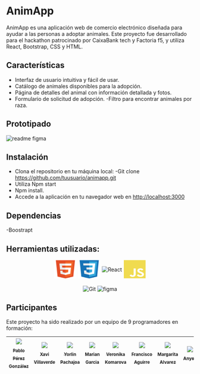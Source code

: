 
# AnimApp

AnimApp es una aplicación web de comercio electrónico diseñada para ayudar a las personas a adoptar animales. Este proyecto fue desarrollado para el hackathon patrocinado por CaixaBank tech y Factoria f5, y utiliza React, Bootstrap, CSS y HTML.

## Características

- Interfaz de usuario intuitiva y fácil de usar.
- Catálogo de animales disponibles para la adopción.
- Página de detalles del animal con información detallada y fotos.
- Formulario de solicitud de adopción.
-Filtro para encontrar animales por raza.




## Prototipado


![readme figma](https://user-images.githubusercontent.com/116543383/221028343-12f9f152-c000-44d2-9fca-36ff163534a4.png)


## Instalación

- Clona el repositorio en tu máquina local:
-Git clone https://github.com/tuusuario/animapp.git
- Utiliza Npm start 
- Npm install. 
- Accede a la aplicación en tu navegador web en [http://localhost:3000](http://localhost:3000)

## Dependencias

-Boostrapt 


## Herramientas utilizadas:

<div align="center">
  <img align="center" alt="HTML" title="HTML 5" height="50" width="60" src="https://raw.githubusercontent.com/devicons/devicon/master/icons/html5/html5-original.svg">
  <img align="center" alt="CSS" title="CSS 3" height="50" width="60" src="https://raw.githubusercontent.com/devicons/devicon/master/icons/css3/css3-original.svg">
  <img align="center" alt="React" title="React" height="50" width="100" src="https://res.cloudinary.com/practicaldev/image/fetch/s--fced_LNQ--/c_imagga_scale,f_auto,fl_progressive,h_420,q_auto,w_1000/https://dev-to-uploads.s3.amazonaws.com/i/1zg83mt0lo13dfmff1cr.png">
  <img align="center" alt="JavaScript" title="JavaScript" height="50" width="60" src="https://raw.githubusercontent.com/devicons/devicon/master/icons/javascript/javascript-plain.svg">
<br><br>
  <img align="center" alt="Git" title="Git" height="50" width="80" src="https://blog.facialix.com/wp-content/uploads/2021/04/git-github-cero-facialix.jpg">
  <img align="center" alt="figma" title="figma" height="50" width="80" src="https://www.protocol.com/media-library/figma-logo.png?id=29208385&width=1200&height=600&coordinates=0%2C60%2C0%2C60">

</div>

## Participantes
Este proyecto ha sido realizado por un equipo de 9 programadores en formación:

[<img src="https://avatars.githubusercontent.com/u/120563338?v=4" width=115><br><sub>Pablo Pérez González</sub>](https://github.com/Perezdh13)|[<img src="https://avatars.githubusercontent.com/u/115170876?v=4" width=115><br><sub> Xavi Villaverde </sub>](https://github.com/Xavi1594)|[<img src="https://avatars.githubusercontent.com/u/110405159?v=4" width=115><br><sub>Yorlin Pachajoa</sub>](https://github.com/YorlinPacha) |[<img src="https://avatars.githubusercontent.com/u/117035764?v=4" width=115><br><sub>Marian Garcia</sub>](https://github.com/Marian4gc) | [<img src="https://avatars.githubusercontent.com/u/116543383?v=4" width=115><br><sub>Veronika Komarova</sub>](https://github.com/VeronikaKoma)|[<img src="https://avatars.githubusercontent.com/u/114617641?v=4" width=115><br><sub>Francisco Aguirre</sub>](hhttps://github.com/Francisco-Aguirr) | [<img src="https://avatars.githubusercontent.com/u/118717951?v=4" width=115><br><sub>Margarita Alvarez</sub>](https://github.com/MargaritaAlvarezGonz?tab=repositories) | [<img src="https://avatars.githubusercontent.com/u/117463292?v=4" width=115><br><sub>Anyell</sub>](https://github.com/Anismelow) |[<img src="https://github.com/irenefl" width=115><br><sub>Irene Fernandez</sub>](https://github.com/irenefl)
| :---: | :---: | :---: |  :---: |  :---: | :---: | :---: | :---: | :---: |



  
